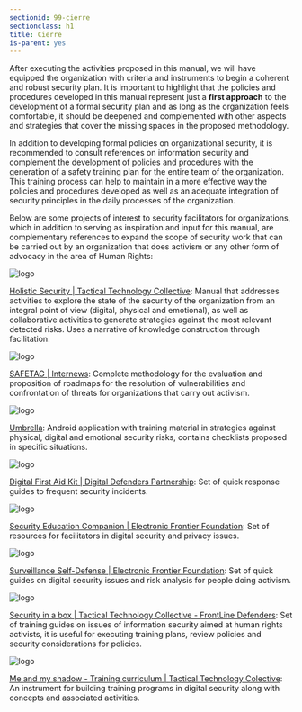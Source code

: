 ```yaml
---
sectionid: 99-cierre
sectionclass: h1
title: Cierre
is-parent: yes
---
```


After executing the activities proposed in this manual, we will have equipped the organization with criteria and instruments to begin a coherent and robust security plan. It is important to highlight that the policies and procedures developed in this manual represent just a **first approach** to the development of a formal security plan and as long as the organization feels comfortable, it should be deepened and complemented with other aspects and strategies that cover the missing spaces in the proposed methodology.

In addition to developing formal policies on organizational security, it is recommended to consult references on information security and complement the development of policies and procedures with the generation of a safety training plan for the entire team of the organization. This training process can help to maintain in a more effective way the policies and procedures developed as well as an adequate integration of security principles in the daily processes of the organization.

Below are some projects of interest to security facilitators for organizations, which in addition to serving as inspiration and input for this manual, are complementary references to expand the scope of security work that can be carried out by an organization that does activism or any other form of advocacy in the area of ​​Human Rights:

![logo](../img/9901/holistic.png)

[Holistic Security | Tactical Technology Collective](https://holistic-security.tacticaltech.org): Manual that addresses activities to explore the state of the security of the organization from an integral point of view (digital, physical and emotional), as well as collaborative activities to generate strategies against the most relevant detected risks. Uses a narrative of knowledge construction through facilitation.

![logo](../img/9901/safetag.jpg)

[SAFETAG | Internews](https://safetag.org): Complete methodology for the evaluation and proposition of roadmaps for the resolution of vulnerabilities and confrontation of threats for organizations that carry out activism.

![logo](../img/9901/umbrella.png)

[Umbrella](https://secfirst.org): Android application with training material in strategies against physical, digital and emotional security risks, contains checklists proposed in specific situations.

![logo](../img/9901/dfak.png)

[Digital First Aid Kit | Digital Defenders Partnership](https://rarenet.github.io/DFAK/es/): Set of quick response guides to frequent security incidents.

![logo](../img/9901/securitycompanion.png)

[Security Education Companion | Electronic Frontier Foundation](https://sec.eff.org): Set of resources for facilitators in digital security and privacy issues.

![logo](../img/9901/ssd.png)

[Surveillance Self-Defense | Electronic Frontier Foundation](https://ssd.eff.org): Set of quick guides on digital security issues and risk analysis for people doing activism.

![logo](../img/9901/securityinabox.png)

[Security in a box | Tactical Technology Collective - FrontLine Defenders](https://securityinabox.org/en/): Set of training guides on issues of information security aimed at human rights activists, it is useful for executing training plans, review policies and security considerations for policies.

![logo](../img/9901/myshadow.png)

[Me and my shadow - Training curriculum | Tactical Technology Colective](https://myshadow.org/train): An instrument for building training programs in digital security along with concepts and associated activities.
